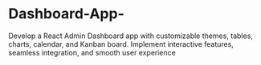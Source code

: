 # Dashboard-App-
Develop a React Admin Dashboard app with customizable themes, tables, charts, calendar, and Kanban board. Implement interactive features, seamless integration, and smooth user experience

